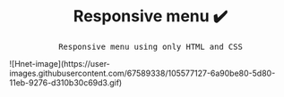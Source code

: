 <h1 align="center"> Responsive menu ✔️</h1>
<p align="center"><samp>Responsive menu using only HTML and CSS</samp></p>
![Hnet-image](https://user-images.githubusercontent.com/67589338/105577127-6a90be80-5d80-11eb-9276-d310b30c69d3.gif)
